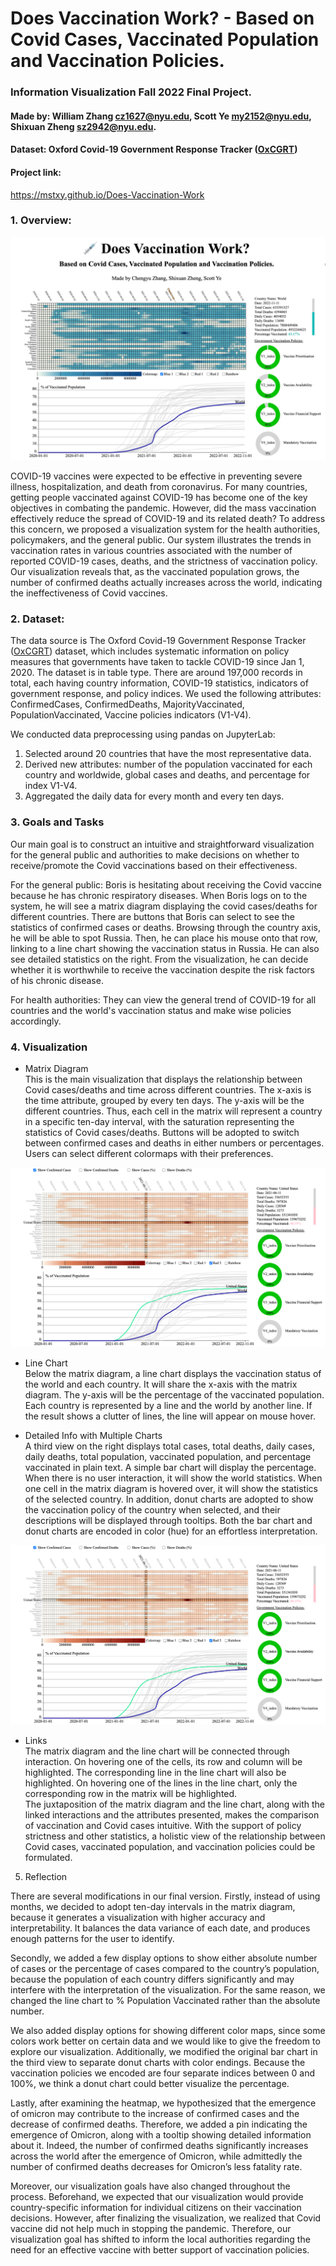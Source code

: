 # Does Vaccination Work? - Based on Covid Cases, Vaccinated Population and Vaccination Policies.

### Information Visualization Fall 2022 Final Project.

#### Made by: William Zhang [cz1627@nyu.edu](mailto:cz1627@nyu.edu), Scott Ye [my2152@nyu.edu](mailto:my2152@nyu.edu), Shixuan Zheng [sz2942@nyu.edu](mailto:sz2942@nyu.edu).  

#### Dataset: Oxford Covid-19 Government Response Tracker ([OxCGRT](https://github.com/OxCGRT/covid-policy-tracker))

#### Project link:

https://mstxy.github.io/Does-Vaccination-Work


### 1. Overview:

![Project Overview](img/overview.png)

COVID-19 vaccines were expected to be effective in preventing severe illness, hospitalization, and death from coronavirus. For many countries, getting people vaccinated against COVID-19 has become one of the key objectives in combating the pandemic. However, did the mass vaccination effectively reduce the spread of COVID-19 and its related death? To address this concern, we proposed a visualization system for the health authorities, policymakers, and the general public. Our system illustrates the trends in vaccination rates in various countries associated with the number of reported COVID-19 cases, deaths, and the strictness of vaccination policy. Our visualization reveals that, as the vaccinated population grows, the number of confirmed deaths actually increases across the world, indicating the ineffectiveness of Covid vaccines.

### 2. Dataset:

The data source is The Oxford Covid-19 Government Response Tracker ([OxCGRT](https://github.com/OxCGRT/covid-policy-tracker)) dataset, which includes systematic information on policy measures that governments have taken to tackle COVID-19 since Jan 1, 2020. The dataset is in table type. There are around 197,000 records in total, each having country information, COVID-19 statistics, indicators of government response, and policy indices. We used the following attributes: ConfirmedCases, ConfirmedDeaths, MajorityVaccinated, PopulationVaccinated, Vaccine policies indicators (V1-V4).

We conducted data preprocessing using pandas on JupyterLab:
1.	Selected around 20 countries that have the most representative data.
2.	Derived new attributes: number of the population vaccinated for each country and worldwide, global cases and deaths, and percentage for index V1-V4.
3.	Aggregated the daily data for every month and every ten days.

### 3. Goals and Tasks

Our main goal is to construct an intuitive and straightforward visualization for the general public and authorities to make decisions on whether to receive/promote the Covid vaccinations based on their effectiveness. 

For the general public: Boris is hesitating about receiving the Covid vaccine because he has chronic respiratory diseases. When Boris logs on to the system, he will see a matrix diagram displaying the covid cases/deaths for different countries. There are buttons that Boris can select to see the statistics of confirmed cases or deaths. Browsing through the country axis, he will be able to spot Russia. Then, he can place his mouse onto that row, linking to a line chart showing the vaccination status in Russia. He can also see detailed statistics on the right. From the visualization, he can decide whether it is worthwhile to receive the vaccination despite the risk factors of his chronic disease.

For health authorities:  They can view the general trend of COVID-19 for all countries and the world's vaccination status and make wise policies accordingly.

### 4. Visualization

- Matrix Diagram  
This is the main visualization that displays the relationship between Covid cases/deaths and time across different countries. The x-axis is the time attribute, grouped by every ten days. The y-axis will be the different countries. Thus, each cell in the matrix will represent a country in a specific ten-day interval, with the saturation representing the statistics of Covid cases/deaths. Buttons will be adopted to switch between confirmed cases and deaths in either numbers or percentages. Users can select different colormaps with their preferences.

![Interaction_1](img/interaction1.png)

- Line Chart  
Below the matrix diagram, a line chart displays the vaccination status of the world and each country. It will share the x-axis with the matrix diagram. The y-axis will be the percentage of the vaccinated population. Each country is represented by a line and the world by another line. If the result shows a clutter of lines, the line will appear on mouse hover.

- Detailed Info with Multiple Charts  
A third view on the right displays total cases, total deaths, daily cases, daily deaths, total population, vaccinated population, and percentage vaccinated in plain text. A simple bar chart will display the percentage. When there is no user interaction, it will show the world statistics. When one cell in the matrix diagram is hovered over, it will show the statistics of the selected country. In addition, donut charts are adopted to show the vaccination policy of the country when selected, and their descriptions will be displayed through tooltips. Both the bar chart and donut charts are encoded in color (hue) for an effortless interpretation.

![Interaction_2](img/interaction2.png)

-	Links  
The matrix diagram and the line chart will be connected through interaction. On hovering one of the cells, its row and column will be highlighted. The corresponding line in the line chart will also be highlighted. On hovering one of the lines in the line chart, only the corresponding row in the matrix will be highlighted.  
The juxtaposition of the matrix diagram and the line chart, along with the linked interactions and the attributes presented, makes the comparison of vaccination and Covid cases intuitive. With the support of policy strictness and other statistics, a holistic view of the relationship between Covid cases, vaccinated population, and vaccination policies could be formulated.

5.	Reflection

There are several modifications in our final version. Firstly, instead of using months, we decided to adopt ten-day intervals in the matrix diagram, because it generates a visualization with higher accuracy and interpretability. It balances the data variance of each date, and produces enough patterns for the user to identify. 

Secondly, we added a few display options to show either absolute number of cases or the percentage of cases compared to the country’s population, because the population of each country differs significantly and may interfere with the interpretation of the visualization. For the same reason, we changed the line chart to % Population Vaccinated rather than the absolute number. 

We also added display options for showing different color maps, since some colors work better on certain data and we would like to give the freedom to explore our visualization.
Additionally, we modified the original bar chart in the third view to separate donut charts with color endings. Because the vaccination policies we encoded are four separate indices between 0 and 100%, we think a donut chart could better visualize the percentage.

Lastly, after examining the heatmap, we hypothesized that the emergence of omicron may contribute to the increase of confirmed cases and the decrease of confirmed deaths. Therefore, we added a pin indicating the emergence of Omicron, along with a tooltip showing detailed information about it. Indeed, the number of confirmed deaths significantly increases across the world after the emergence of Omicron, while admittedly the number of confirmed deaths decreases for Omicron’s less fatality rate.

Moreover, our visualization goals have also changed throughout the process. Beforehand, we expected that our visualization would provide country-specific information for individual citizens on their vaccination decisions. However, after finalizing the visualization, we realized that Covid vaccine did not help much in stopping the pandemic. Therefore, our visualization goal has shifted to inform the local authorities regarding the need for an effective vaccine with better support of vaccination policies.
